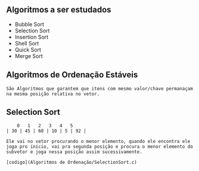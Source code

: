 ## Algoritmos a ser estudados

- Bubble Sort
- Selection Sort
- Insertion Sort
- Shell Sort
- Quick Sort
- Merge Sort

## Algoritmos de Ordenação Estáveis

    São Algoritmos que garantem que itens com mesmo valor/chave permanaçam na mesma posição relativa no vetor.

## Selection Sort

        0   1   2   3   4   5
    | 30 | 45 | 60 | 10 | 5 | 92 |

    Ele vai no vetor procurando o menor elemento, quando ele encontra ele joga pro início, vai pra segunda posição e procura o menor elemento do subvetor e joga nessa posição assim sucessivamente.

    [codigo](Algoritmos de Ordenação/SelectionSort.c)